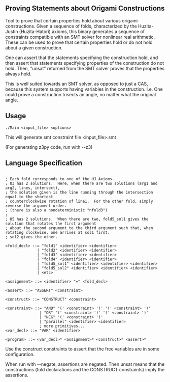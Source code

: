 ## Proving Statements about Origami Constructions

Tool to prove that certain properties hold about various origami constructions.  Given a sequence of folds, characterized by the Huzita-Justin (Huzita-Hatori) axioms, this binary generates a sequence of constraints compatible with an SMT solver for nonlinear real arithmetic.  These can be used to prove that certain properties hold or do not hold about a given construction.

One can assert that the statements specifying the construction hold, and then assert that statements specifying properties of the construction do not hold.  Then, "unsat" returned from the SMT solver proves that the properties always hold.

This is well suited towards an SMT solver, as opposed to just a CAS, because this system supports having variables in the construction.  I.e. One could prove a construction trisects an angle, no matter what the original angle.

## Usage
```ghc Main.hs
./Main <input_file> <options>
```
This will generate smt constraint file <input_file>.smt

(For generating z3py code, run with --z3)

## Language Specification

```<identifier> ::= [a-zA-Z0-9]+

; Each fold corresponds to one of the HJ Axioms.
; O3 has 2 solutions.  Here, when there are two solutions (arg1 and arg2, lines, intersect),
; the solution given is the line running through the intersection equal to the shortest
; counterclockwise rotation of line1.  For the other fold, simply reverse the argument order.
; (there is also a nondeterministic "nfold3")
;
; O5 has 2 solutions.  When there are two, fold5_sol1 gives the solution that rotates the first argument
; about the second argument to the third argument such that, when rotating clockwise, one arrives at sol1 first.
; sol2 gives the other.

<fold_decl> ::= "fold1" <identifier> <identifier>
              | "fold2" <identifier> <identifier>
              | "fold3" <identifier> <identifier>
              | "fold4" <identifier> <identifier>
              | "fold5_sol1" <identifier> <identifier> <identifier>
              | "fold5_sol2" <identifier> <identifier> <identifier>
              | <etc>

<assignment> ::= <identifier> "=" <fold_decl>

<assert> ::= "ASSERT" <constraint>

<construct> ::= "CONSTRUCT" <constraint>

<constraint> ::= "AND" '(' <constraint> ')' '(' <constraint> ')'
               | "OR" '(' <constraint> ')' '(' <constraint> ')'
               | "NEG" '(' <constraint> ')'
               | "parallel" <identifier> <identifier>
               ; more primitives...
<var_decl> ::= "VAR" <identifier>

<program> ::= <var_decl>* <assignment>* <construct>* <assert>*

```

Use the construct constraints to assert that the free variables are in some configuration.

When run with --negate, assertions are negated.  Then unsat means that the constructions (fold declarations and the CONSTRUCT constraints) imply the assertions.
